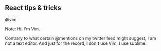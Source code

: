 ## React tips & tricks
@vim

Note:
Hi. I'm Vim.

Contrary to what certain @mentions on my twitter feed might suggest, I am not  a text editor.  And just for the record, I don't use Vim, I use sublime.
